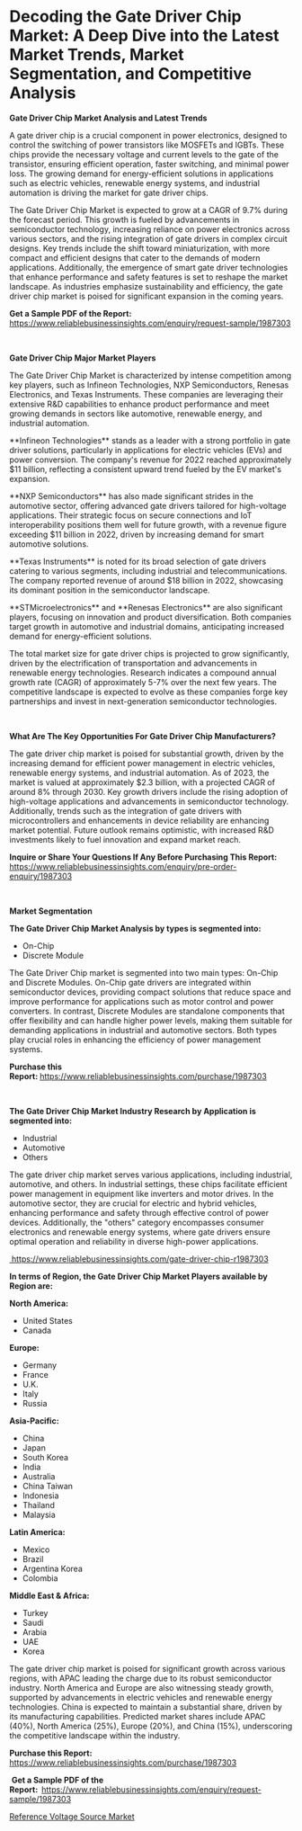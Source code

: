 <p><h1>Decoding the Gate Driver Chip Market: A Deep Dive into the Latest Market Trends, Market Segmentation, and Competitive Analysis</h1></p><p><strong>Gate Driver Chip Market Analysis and Latest Trends</strong></p>
<p><p>A gate driver chip is a crucial component in power electronics, designed to control the switching of power transistors like MOSFETs and IGBTs. These chips provide the necessary voltage and current levels to the gate of the transistor, ensuring efficient operation, faster switching, and minimal power loss. The growing demand for energy-efficient solutions in applications such as electric vehicles, renewable energy systems, and industrial automation is driving the market for gate driver chips.</p><p>The Gate Driver Chip Market is expected to grow at a CAGR of 9.7% during the forecast period. This growth is fueled by advancements in semiconductor technology, increasing reliance on power electronics across various sectors, and the rising integration of gate drivers in complex circuit designs. Key trends include the shift toward miniaturization, with more compact and efficient designs that cater to the demands of modern applications. Additionally, the emergence of smart gate driver technologies that enhance performance and safety features is set to reshape the market landscape. As industries emphasize sustainability and efficiency, the gate driver chip market is poised for significant expansion in the coming years.</p></p>
<p><strong>Get a Sample PDF of the Report:&nbsp;</strong> <a href="https://www.reliablebusinessinsights.com/enquiry/request-sample/1987303?utm_campaign=2220&utm_medium=2&utm_source=Github&utm_content=ia&utm_term=11022025&utm_id=gate-driver-chip">https://www.reliablebusinessinsights.com/enquiry/request-sample/1987303</a></p>
<p>&nbsp;</p>
<p><strong>Gate Driver Chip Major Market Players</strong></p>
<p><p>The Gate Driver Chip Market is characterized by intense competition among key players, such as Infineon Technologies, NXP Semiconductors, Renesas Electronics, and Texas Instruments. These companies are leveraging their extensive R&D capabilities to enhance product performance and meet growing demands in sectors like automotive, renewable energy, and industrial automation.</p><p>**Infineon Technologies** stands as a leader with a strong portfolio in gate driver solutions, particularly in applications for electric vehicles (EVs) and power conversion. The company's revenue for 2022 reached approximately $11 billion, reflecting a consistent upward trend fueled by the EV market's expansion.</p><p>**NXP Semiconductors** has also made significant strides in the automotive sector, offering advanced gate drivers tailored for high-voltage applications. Their strategic focus on secure connections and IoT interoperability positions them well for future growth, with a revenue figure exceeding $11 billion in 2022, driven by increasing demand for smart automotive solutions.</p><p>**Texas Instruments** is noted for its broad selection of gate drivers catering to various segments, including industrial and telecommunications. The company reported revenue of around $18 billion in 2022, showcasing its dominant position in the semiconductor landscape. </p><p>**STMicroelectronics** and **Renesas Electronics** are also significant players, focusing on innovation and product diversification. Both companies target growth in automotive and industrial domains, anticipating increased demand for energy-efficient solutions.</p><p>The total market size for gate driver chips is projected to grow significantly, driven by the electrification of transportation and advancements in renewable energy technologies. Research indicates a compound annual growth rate (CAGR) of approximately 5-7% over the next few years. The competitive landscape is expected to evolve as these companies forge key partnerships and invest in next-generation semiconductor technologies.</p></p>
<p>&nbsp;</p>
<p><strong>What Are The Key Opportunities For Gate Driver Chip Manufacturers?</strong></p>
<p><p>The gate driver chip market is poised for substantial growth, driven by the increasing demand for efficient power management in electric vehicles, renewable energy systems, and industrial automation. As of 2023, the market is valued at approximately $2.3 billion, with a projected CAGR of around 8% through 2030. Key growth drivers include the rising adoption of high-voltage applications and advancements in semiconductor technology. Additionally, trends such as the integration of gate drivers with microcontrollers and enhancements in device reliability are enhancing market potential. Future outlook remains optimistic, with increased R&D investments likely to fuel innovation and expand market reach.</p></p>
<p><strong>Inquire or Share Your Questions If Any Before Purchasing This Report:</strong> <a href="https://www.reliablebusinessinsights.com/enquiry/pre-order-enquiry/1987303?utm_campaign=2220&utm_medium=2&utm_source=Github&utm_content=ia&utm_term=11022025&utm_id=gate-driver-chip">https://www.reliablebusinessinsights.com/enquiry/pre-order-enquiry/1987303</a></p>
<p>&nbsp;</p>
<p><strong>Market Segmentation</strong></p>
<p><strong>The Gate Driver Chip Market Analysis by types is segmented into:</strong></p>
<p><ul><li>On-Chip</li><li>Discrete Module</li></ul></p>
<p><p>The Gate Driver Chip market is segmented into two main types: On-Chip and Discrete Modules. On-Chip gate drivers are integrated within semiconductor devices, providing compact solutions that reduce space and improve performance for applications such as motor control and power converters. In contrast, Discrete Modules are standalone components that offer flexibility and can handle higher power levels, making them suitable for demanding applications in industrial and automotive sectors. Both types play crucial roles in enhancing the efficiency of power management systems.</p></p>
<p><strong>Purchase this Report:&nbsp;</strong><a href="https://www.reliablebusinessinsights.com/purchase/1987303?utm_campaign=2220&utm_medium=2&utm_source=Github&utm_content=ia&utm_term=11022025&utm_id=gate-driver-chip">https://www.reliablebusinessinsights.com/purchase/1987303</a></p>
<p>&nbsp;</p>
<p><strong>The Gate Driver Chip Market Industry Research by Application is segmented into:</strong></p>
<p><ul><li>Industrial</li><li>Automotive</li><li>Others</li></ul></p>
<p><p>The gate driver chip market serves various applications, including industrial, automotive, and others. In industrial settings, these chips facilitate efficient power management in equipment like inverters and motor drives. In the automotive sector, they are crucial for electric and hybrid vehicles, enhancing performance and safety through effective control of power devices. Additionally, the "others" category encompasses consumer electronics and renewable energy systems, where gate drivers ensure optimal operation and reliability in diverse high-power applications.</p></p>
<p><a href="https://www.reliablebusinessinsights.com/gate-driver-chip-r1987303?utm_campaign=2220&utm_medium=2&utm_source=Github&utm_content=ia&utm_term=11022025&utm_id=gate-driver-chip">&nbsp;https://www.reliablebusinessinsights.com/gate-driver-chip-r1987303</a></p>
<p><strong>In terms of Region, the Gate Driver Chip Market Players available by Region are:</strong></p>
<p>
    <p> <strong> North America: </strong>
        <ul>
            <li>United States</li>
            <li>Canada</li>
        </ul>
        </p> 
    <p> <strong> Europe: </strong>
        <ul>
            <li>Germany</li>
            <li>France</li>
            <li>U.K.</li>
            <li>Italy</li>
            <li>Russia</li>
        </ul>
        </p> 
    <p> <strong> Asia-Pacific: </strong>
        <ul>
            <li>China</li>
            <li>Japan</li>
            <li>South Korea</li>
            <li>India</li>
            <li>Australia</li>
            <li>China Taiwan</li>
            <li>Indonesia</li>
            <li>Thailand</li>
            <li>Malaysia</li>
        </ul>
        </p> 
    <p> <strong> Latin America: </strong>
        <ul>
            <li>Mexico</li>
            <li>Brazil</li>
            <li>Argentina Korea</li>
            <li>Colombia</li>
        </ul>
        </p> 
    <p> <strong> Middle East & Africa: </strong>
        <ul>
            <li>Turkey</li>
            <li>Saudi</li>
            <li>Arabia</li>
            <li>UAE</li>
            <li>Korea</li>
        </ul>
    </p>
    </p>
<p><p>The gate driver chip market is poised for significant growth across various regions, with APAC leading the charge due to its robust semiconductor industry. North America and Europe are also witnessing steady growth, supported by advancements in electric vehicles and renewable energy technologies. China is expected to maintain a substantial share, driven by its manufacturing capabilities. Predicted market shares include APAC (40%), North America (25%), Europe (20%), and China (15%), underscoring the competitive landscape within the industry.</p></p>
<p><strong>Purchase this Report: </strong><a href="https://www.reliablebusinessinsights.com/purchase/1987303?utm_campaign=2220&utm_medium=2&utm_source=Github&utm_content=ia&utm_term=11022025&utm_id=gate-driver-chip">https://www.reliablebusinessinsights.com/purchase/1987303</a></p>
<p>&nbsp;<strong>Get a Sample PDF of the Report:&nbsp;&nbsp;</strong><a href="https://www.reliablebusinessinsights.com/enquiry/request-sample/1987303?utm_campaign=2220&utm_medium=2&utm_source=Github&utm_content=ia&utm_term=11022025&utm_id=gate-driver-chip">https://www.reliablebusinessinsights.com/enquiry/request-sample/1987303</a></p>
<p><strong></strong></p>
<p><p><a href="https://github.com/norbeludie83/Market-Research-Report-List-1/blob/main/reference-voltage-source-market.md?utm_campaign=2220&utm_medium=2&utm_source=Github&utm_content=ia&utm_term=11022025&utm_id=gate-driver-chip">Reference Voltage Source Market</a></p></p>